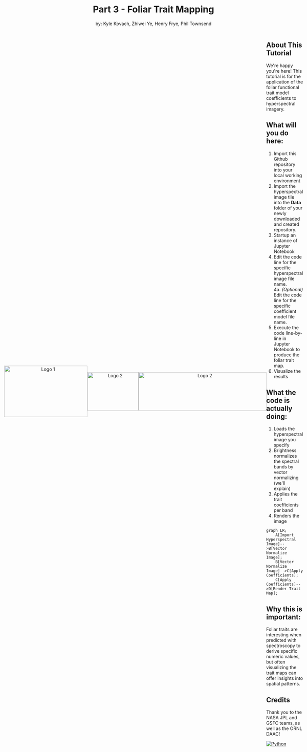 <h1 align="center">Part 3 - Foliar Trait Mapping</h1>
<div align="center">
by: Kyle Kovach, Zhiwei Ye, Henry Frye, Phil Townsend
  <br />
  <br />
<div align="center">
<div style="display: flex; justify-content: center; align-items: center;">
  <img src="https://brand.wisc.edu/content/uploads/2023/09/vert-w-crest-logo-web-digital-color.png" alt="Logo 1" width="260" height="160";">
  <img src="https://avatars.githubusercontent.com/u/25855722?s=200&v=4" alt="Logo 2" width="160" height="120";">
  <img src="https://upload.wikimedia.org/wikipedia/commons/b/b6/NASA_Jet_Propulsion_Laboratory_%28JPL%29_Logo.webp" alt="Logo 2" width="400" height="120";">
  
<div align="left">

## About This Tutorial

We're happy you're here!  This tutorial is for the application of the foliar functional trait model coefficients to hyperspectral imagery.

## What will you do here:
1. Import this Github repository into your local working environment
2. Import the hyperspectral image tile into the **Data** folder of your newly downloaded and created repository.
3. Startup an instance of Jupyter Notebook
4. Edit the code line for the specific hyperspectral image file name.
</br> 4a. _(Optional)_ Edit the code line for the specific coefficient model file name.
6. Execute the code line-by-line in Jupyter Notebook to produce the foliar trait map.
7. Visualize the results

## What the code is actually doing:
1. Loads the hyperspectral image you specify
2. Brightness normalizes the spectral bands by vector normalizing (we'll explain)
3. Applies the trait coefficients per band
4. Renders the image

```mermaid
graph LR;
    A[Import Hyperspectral Image]-->B[Vector Normalize Image];
    B[Vector Normalize Image]-->C[Apply Coefficients];
    C[Apply Coefficients]-->D[Render Trait Map];
```

## Why this is important:
Foliar traits are interesting when predicted with spectroscopy to derive specific numeric values, but often visualizing the trait maps can offer insights into spatial patterns.

## Credits
Thank you to the NASA JPL and GSFC teams, as well as the ORNL DAAC!

[![Python][python-shield]][python-url]

<!-- MARKDOWN LINKS & IMAGES -->
[python-shield]: https://img.shields.io/badge/Made%20with-Python-1f425f.svg
[python-url]: https://www.python.org
